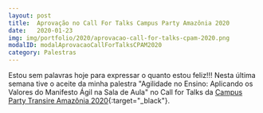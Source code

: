 ```yaml
---
layout: post
title:  Aprovação no Call For Talks Campus Party Amazônia 2020
date:   2020-01-23
img: img/portfolio/2020/aprovacao-call-for-talks-cpam-2020.png
modalID: modalAprovacaoCallForTalksCPAM2020
category: Palestras
---
```


Estou sem palavras hoje para expressar o quanto estou feliz!!! Nesta última semana tive o aceite da minha palestra "Agilidade no Ensino: Aplicando os Valores do Manifesto Ágil na Sala de Aula" no Call for Talks da [Campus Party Transire Amazônia 2020][cpam-2020]{:target="_black"}.


[cpam-2020]: https://brasil.campus-party.org/campus-party-amazonia-2020/
